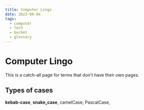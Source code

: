 ```yaml
---
title: Computer Lingo
date: 2023-09-04
tags:
  - computer
  - tech
  - bucket
  - glossary
---
```

# Computer Lingo

This is a catch-all page for terms that don't have their own pages.

## Types of cases
**kebab-case**, **snake_case**, camelCase, PascalCase, 
